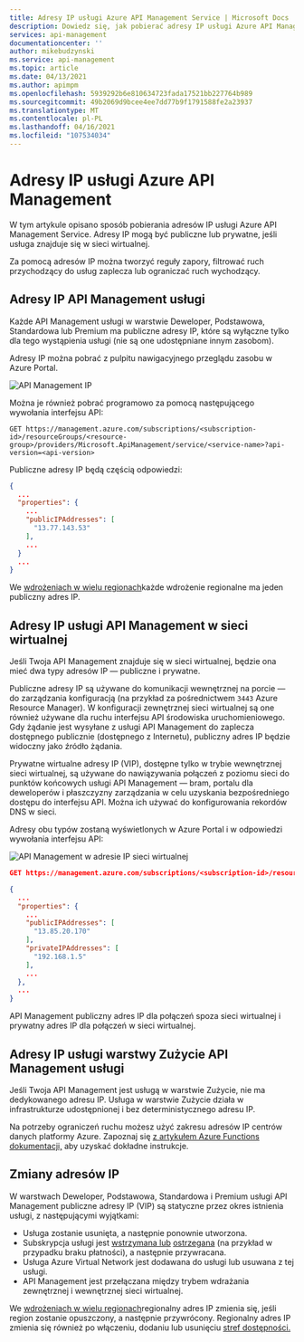 ```yaml
---
title: Adresy IP usługi Azure API Management Service | Microsoft Docs
description: Dowiedz się, jak pobierać adresy IP usługi Azure API Management i kiedy się zmieniają.
services: api-management
documentationcenter: ''
author: mikebudzynski
ms.service: api-management
ms.topic: article
ms.date: 04/13/2021
ms.author: apimpm
ms.openlocfilehash: 5939292b6e810634723fada17521bb227764b989
ms.sourcegitcommit: 49b2069d9bcee4ee7dd77b9f1791588fe2a23937
ms.translationtype: MT
ms.contentlocale: pl-PL
ms.lasthandoff: 04/16/2021
ms.locfileid: "107534034"
---
```

# <a name="ip-addresses-of-azure-api-management"></a>Adresy IP usługi Azure API Management

W tym artykule opisano sposób pobierania adresów IP usługi Azure API Management Service. Adresy IP mogą być publiczne lub prywatne, jeśli usługa znajduje się w sieci wirtualnej.

Za pomocą adresów IP można tworzyć reguły zapory, filtrować ruch przychodzący do usług zaplecza lub ograniczać ruch wychodzący.

## <a name="ip-addresses-of-api-management-service"></a>Adresy IP API Management usługi

Każde API Management usługi w warstwie Deweloper, Podstawowa, Standardowa lub Premium ma publiczne adresy IP, które są wyłączne tylko dla tego wystąpienia usługi (nie są one udostępniane innym zasobom). 

Adresy IP można pobrać z pulpitu nawigacyjnego przeglądu zasobu w Azure Portal.

![API Management IP](media/api-management-howto-ip-addresses/public-ip.png)

Można je również pobrać programowo za pomocą następującego wywołania interfejsu API:

```
GET https://management.azure.com/subscriptions/<subscription-id>/resourceGroups/<resource-group>/providers/Microsoft.ApiManagement/service/<service-name>?api-version=<api-version>
```

Publiczne adresy IP będą częścią odpowiedzi:

```json
{
  ...
  "properties": {
    ...
    "publicIPAddresses": [
      "13.77.143.53"
    ],
    ...
  }
  ...
}
```

We [wdrożeniach w wielu regionach](api-management-howto-deploy-multi-region.md)każde wdrożenie regionalne ma jeden publiczny adres IP.

## <a name="ip-addresses-of-api-management-service-in-vnet"></a>Adresy IP usługi API Management w sieci wirtualnej

Jeśli Twoja API Management znajduje się w sieci wirtualnej, będzie ona mieć dwa typy adresów IP — publiczne i prywatne.

Publiczne adresy IP są używane do komunikacji wewnętrznej na porcie — do zarządzania konfiguracją (na przykład za pośrednictwem `3443` Azure Resource Manager). W konfiguracji zewnętrznej sieci wirtualnej są one również używane dla ruchu interfejsu API środowiska uruchomieniowego. Gdy żądanie jest wysyłane z usługi API Management do zaplecza dostępnego publicznie (dostępnego z Internetu), publiczny adres IP będzie widoczny jako źródło żądania.

Prywatne wirtualne adresy IP (VIP), dostępne tylko w trybie wewnętrznej sieci wirtualnej, są używane do nawiązywania połączeń z poziomu sieci do punktów końcowych usługi API Management — bram, portalu dla deweloperów i płaszczyzny zarządzania w celu uzyskania bezpośredniego dostępu do interfejsu API.  [](api-management-using-with-internal-vnet.md) Można ich używać do konfigurowania rekordów DNS w sieci.

Adresy obu typów zostaną wyświetlonych w Azure Portal i w odpowiedzi wywołania interfejsu API:

![API Management w adresie IP sieci wirtualnej](media/api-management-howto-ip-addresses/vnet-ip.png)


```json
GET https://management.azure.com/subscriptions/<subscription-id>/resourceGroups/<resource-group>/providers/Microsoft.ApiManagement/service/<service-name>?api-version=<api-version>

{
  ...
  "properties": {
    ...
    "publicIPAddresses": [
      "13.85.20.170"
    ],
    "privateIPAddresses": [
      "192.168.1.5"
    ],
    ...
  },
  ...
}
```

API Management publiczny adres IP dla połączeń spoza sieci wirtualnej i prywatny adres IP dla połączeń w sieci wirtualnej.

## <a name="ip-addresses-of-consumption-tier-api-management-service"></a>Adresy IP usługi warstwy Zużycie API Management usługi

Jeśli Twoja API Management jest usługą w warstwie Zużycie, nie ma dedykowanego adresu IP. Usługa w warstwie Zużycie działa w infrastrukturze udostępnionej i bez deterministycznego adresu IP. 

Na potrzeby ograniczeń ruchu możesz użyć zakresu adresów IP centrów danych platformy Azure. Zapoznaj się [z artykułem Azure Functions dokumentacji,](../azure-functions/ip-addresses.md#data-center-outbound-ip-addresses) aby uzyskać dokładne instrukcje.

## <a name="changes-to-the-ip-addresses"></a>Zmiany adresów IP

W warstwach Deweloper, Podstawowa, Standardowa i Premium usługi API Management publiczne adresy IP (VIP) są statyczne przez okres istnienia usługi, z następującymi wyjątkami:

* Usługa zostanie usunięta, a następnie ponownie utworzona.
* Subskrypcja usługi jest [wstrzymana lub](https://github.com/Azure/azure-resource-manager-rpc/blob/master/v1.0/subscription-lifecycle-api-reference.md#subscription-states) [ostrzegana](https://github.com/Azure/azure-resource-manager-rpc/blob/master/v1.0/subscription-lifecycle-api-reference.md#subscription-states) (na przykład w przypadku braku płatności), a następnie przywracana.
* Usługa Azure Virtual Network jest dodawana do usługi lub usuwana z tej usługi.
* API Management jest przełączana między trybem wdrażania zewnętrznej i wewnętrznej sieci wirtualnej.

We [wdrożeniach w wielu regionach](api-management-howto-deploy-multi-region.md)regionalny adres IP zmienia się, jeśli region zostanie opuszczony, a następnie przywrócony. Regionalny adres IP zmienia się również po włączeniu, dodaniu lub usunięciu [stref dostępności.](zone-redundancy.md)
